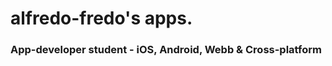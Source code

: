 <h1>alfredo-fredo's apps.</h1>
<h3>App-developer student - iOS, Android, Webb & Cross-platform</h3>
